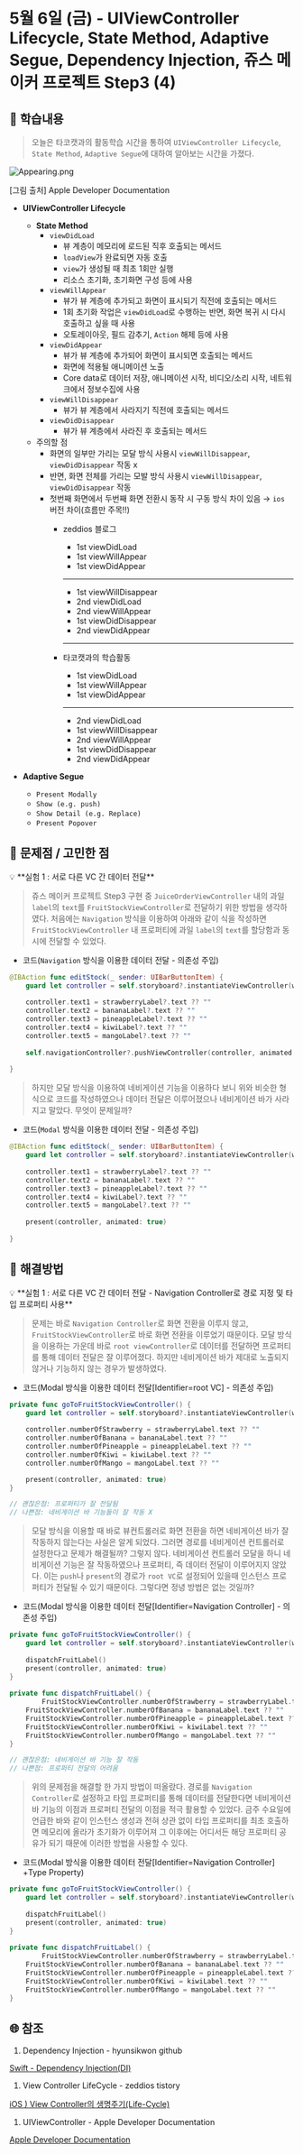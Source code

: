# 5월 6일 (금) - UIViewController Lifecycle, State Method, Adaptive Segue, Dependency Injection, 쥬스 메이커 프로젝트 Step3 (4)

## 🐣 학습내용

> 오늘은 타코캣과의 활동학습 시간을 통하여 `UIViewController Lifecycle`, `State Method`, `Adaptive Segue`에 대하여 알아보는 시간을 가졌다.
> 

![Appearing.png](5%E1%84%8B%E1%85%AF%E1%86%AF%206%E1%84%8B%E1%85%B5%E1%86%AF%20(%E1%84%80%E1%85%B3%E1%86%B7)%20-%20UIViewController%20Lifecycle,%20Stat%20aa1ec0a0a5854581ba5513166e5d1256/Appearing.png)

[그림 출처] Apple Developer Documentation

- **UIViewController Lifecycle**
    - **State Method**
        - `viewDidLoad`
            - 뷰 계층이 메모리에 로드된 직후 호출되는 메서드
            - `loadView`가 완료되면 자동 호출
            - `view`가 생성될 때 최초 1회만 실행
            - 리소스 초기화, 초기화면 구성 등에 사용
        - `viewWillAppear`
            - 뷰가 뷰 계층에 추가되고 화면이 표시되기 직전에 호출되는 메서드
            - 1회 초기화 작업은 `viewDidLoad`로 수행하는 반면, 화면 복귀 시 다시 호출하고 싶을 때 사용
            - 오토레이아웃, 필드 감추기, `Action` 해제 등에 사용
        - `viewDidAppear`
            - 뷰가 뷰 계층에 추가되어 화면이 표시되면 호출되는 메서드
            - 화면에 적용될 애니메이션 노출
            - Core data로 데이터 저장, 애니메이션 시작, 비디오/소리 시작, 네트워크에서 정보수집에 사용
        - `viewWillDisappear`
            - 뷰가 뷰 계층에서 사라지기 직전에 호출되는 메서드
        - `viewDidDisappear`
            - 뷰가 뷰 계층에서 사라진 후 호출되는 메서드
    - 주의할 점
        - 화면의 일부만 가리는 모달 방식 사용시 `viewWillDisappear`,  `viewDidDisappear` 작동 x
        - 반면, 화면 전체를 가리는 모발 방식 사용시  `viewWillDisappear`,  `viewDidDisappear` 작동
        - 첫번째 화면에서 두번째 화면 전환시 동작 시 구동 방식 차이 있음 → `ios` 버전 차이(흐름만 주목!!)
            - zeddios 블로그
                - 1st viewDidLoad
                - 1st viewWillAppear
                - 1st viewDidAppear
                
                ---
                
                - 1st viewWillDisappear
                - 2nd viewDidLoad
                - 2nd viewWillAppear
                - 1st viewDidDisappear
                - 2nd viewDidAppear
                
                ---
                
            - 타코캣과의 학습활동
                - 1st viewDidLoad
                - 1st viewWillAppear
                - 1st viewDidAppear
                
                ---
                
                - 2nd viewDidLoad
                - 1st viewWillDisappear
                - 2nd viewWillAppear
                - 1st viewDidDisappear
                - 2nd viewDidAppear
                
- **Adaptive Segue**
    - `Present Modally`
    - `Show (e.g. push)`
    - `Show Detail (e.g. Replace)`
    - `Present Popover`
    

## 🐥 문제점 / 고민한 점

<aside>
💡 **실험 1 : 서로 다른 VC 간 데이터 전달**

</aside>

> 쥬스 메이커 프로젝트 Step3 구현 중 `JuiceOrderViewController` 내의 과일 `label`의 `text`를 `FruitStockViewController`로 전달하기 위한 방법을 생각하였다. 처음에는 `Navigation` 방식을 이용하여 아래와 같이 식을 작성하면 `FruitStockViewController` 내 프로퍼티에 과일 `label`의 `text`를 할당함과 동시에 전달할 수 있었다.
> 

- 코드(`Navigation` 방식을 이용한 데이터 전달 - 의존성 주입)

```swift
@IBAction func editStock(_ sender: UIBarButtonItem) {
    guard let controller = self.storyboard?.instantiateViewController(withIdentifier: "FruitStockViewController") as? FruitStockViewController else { return }
    
    controller.text1 = strawberryLabel?.text ?? ""
    controller.text2 = bananaLabel?.text ?? ""
    controller.text3 = pineappleLabel?.text ?? ""
    controller.text4 = kiwiLabel?.text ?? ""
    controller.text5 = mangoLabel?.text ?? ""
    
    self.navigationController?.pushViewController(controller, animated: true)
   
}
```

> 하지만 모달 방식을 이용하여 네비게이션 기능을 이용하다 보니 위와 비슷한 형식으로 코드를 작성하였으나 데이터 전달은 이루어졌으나 네비게이션 바가 사라지고 말았다. 무엇이 문제일까?
> 

- 코드(`Modal` 방식을 이용한 데이터 전달 - 의존성 주입)

```swift
@IBAction func editStock(_ sender: UIBarButtonItem) {
    guard let controller = self.storyboard?.instantiateViewController(withIdentifier: "FruitStockViewController") as? FruitStockViewController else { return }
    
    controller.text1 = strawberryLabel?.text ?? ""
    controller.text2 = bananaLabel?.text ?? ""
    controller.text3 = pineappleLabel?.text ?? ""
    controller.text4 = kiwiLabel?.text ?? ""
    controller.text5 = mangoLabel?.text ?? ""
    
    present(controller, animated: true)
   
}
```

## 🐓 해결방법

<aside>
💡 **실험 1 : 서로 다른 VC 간 데이터 전달 - Navigation Controller로 경로 지정 및 타입 프로퍼티 사용**

</aside>

> 문제는 바로 `Navigation Controller`로 화면 전환을 이루지 않고, `FruitStockViewController`로 바로 화면 전환을 이루었기 때문이다. 모달 방식을 이용하는 가운데 바로 `root viewController`로 데이터를 전달하면 프로퍼티를 통해 데이터 전달은 잘 이루어졌다. 하지만 네비게이션 바가 제대로 노출되지 않거나 기능하지 않는 경우가 발생하였다.
> 

- 코드(Modal 방식을 이용한 데이터 전달[Identifier=root VC] - 의존성 주입)

```swift
private func goToFruitStockViewController() {
    guard let controller = self.storyboard?.instantiateViewController(withIdentifier: "FruitStockViewController") else { return }
        
    controller.numberOfStrawberry = strawberryLabel.text ?? ""
    controller.numberOfBanana = bananaLabel.text ?? ""
    controller.numberOfPineapple = pineappleLabel.text ?? ""
    controller.numberOfKiwi = kiwiLabel.text ?? ""
    controller.numberOfMango = mangoLabel.text ?? ""

    present(controller, animated: true)
}

// 괜찮은점: 프로퍼티가 잘 전달됨
// 나쁜점: 네비게이션 바 기능들이 잘 작동 X
```

> 모달 방식을 이용할 때 바로 뷰컨트롤러로 화면 전환을 하면 네비게이션 바가 잘 작동하지 않는다는 사실은 알게 되었다. 그러면 경로를 네비게이션 컨트롤러로 설정한다고 문제가 해결될까? 그렇지 않다. 네비게이션 컨트롤러 모달을 하니 네비게이션 기능은 잘 작동하였으나 프로퍼티, 즉 데이터 전달이 이루어지지 않았다. 이는 `push`나 `present`의 경로가 `root VC`로 설정되어 있을때 인스턴스 프로퍼티가 전달될 수 있기 때문이다. 그렇다면 정녕 방법은 없는 것일까?
> 

- 코드(Modal 방식을 이용한 데이터 전달[Identifier=Navigation Controller] - 의존성 주입)

```swift
private func goToFruitStockViewController() {
    guard let controller = self.storyboard?.instantiateViewController(withIdentifier: "ModalViewController") else { return }
        
    dispatchFruitLabel()
    present(controller, animated: true)
}
    
private func dispatchFruitLabel() {
		FruitStockViewController.numberOfStrawberry = strawberryLabel.text ?? ""
    FruitStockViewController.numberOfBanana = bananaLabel.text ?? ""
    FruitStockViewController.numberOfPineapple = pineappleLabel.text ?? ""
    FruitStockViewController.numberOfKiwi = kiwiLabel.text ?? ""
    FruitStockViewController.numberOfMango = mangoLabel.text ?? ""
}

// 괜찮은점: 네비게이션 바 기능 잘 작동
// 나쁜점: 프로퍼티 전달의 어려움
```

> 위의 문제점을 해결할 한 가지 방법이 떠올랐다. 경로를 `Navigation Controller`로 설정하고 타입 프로퍼티를 통해 데이터를 전달한다면 네비게이션 바 기능의 이점과 프로퍼티 전달의 이점을 적극 활용할 수 있었다. 금주 수요일에 언급한 바와 같이 인스턴스 생성과 전혀 상관 없이 타입 프로퍼티를 최초 호출하면 메모리에 올라가 초기화가 이루어져 그 이후에는 어디서든 해당 프로퍼티 공유가 되기 때문에 이러한 방법을 사용할 수 있다.
> 

- 코드(Modal 방식을 이용한 데이터 전달[Identifier=Navigation Controller] +Type Property)

```swift
private func goToFruitStockViewController() {
    guard let controller = self.storyboard?.instantiateViewController(withIdentifier: "ModalViewController") else { return }
        
    dispatchFruitLabel()
    present(controller, animated: true)
}
    
private func dispatchFruitLabel() {
		FruitStockViewController.numberOfStrawberry = strawberryLabel.text ?? ""
    FruitStockViewController.numberOfBanana = bananaLabel.text ?? ""
    FruitStockViewController.numberOfPineapple = pineappleLabel.text ?? ""
    FruitStockViewController.numberOfKiwi = kiwiLabel.text ?? ""
    FruitStockViewController.numberOfMango = mangoLabel.text ?? ""
}
```

## 🌐 참조

1. Dependency Injection - hyunsikwon github

[Swift - Dependency Injection(DI)](https://hyunsikwon.github.io/swift/Swift-DI-01/)

1. View Controller LifeCycle - zeddios tistory

[iOS ) View Controller의 생명주기(Life-Cycle)](https://zeddios.tistory.com/43)

1. UIViewController - Apple Developer Documentation

[Apple Developer Documentation](https://developer.apple.com/documentation/uikit/uiviewcontroller)